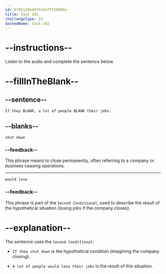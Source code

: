 ```yaml
---
id: 6785120bd970cb5fff50866e
title: Task 102
challengeType: 22
dashedName: task-102
---
```


<!-- (Audio) Tom: If they shut down, a lot of people would lose their jobs. -->

# --instructions--

Listen to the audio and complete the sentence below.

# --fillInTheBlank--

## --sentence--

`If they BLANK, a lot of people BLANK their jobs.`

## --blanks--

`shut down`

### --feedback--

This phrase means to close permanently, often referring to a company or business ceasing operations.

---

`would lose`

### --feedback--

This phrase is part of the `Second Conditional`, used to describe the result of the hypothetical situation (losing jobs if the company closes).

# --explanation--

The sentence uses the `Second Conditional`:

- `If they shut down` is the hypothetical condition (imagining the company closing).

- `A lot of people would lose their jobs` is the result of this situation.
